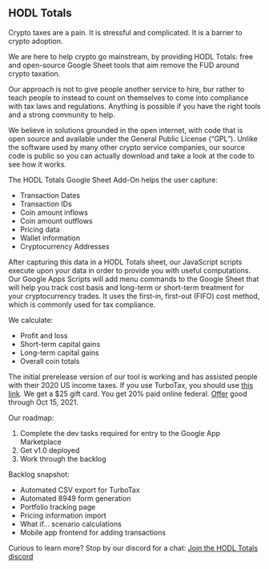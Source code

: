 ## HODL Totals

Crypto taxes are a pain. It is stressful and complicated. It is a barrier to crypto adoption.

We are here to help crypto go mainstream, by providing HODL Totals: free and open-source Google Sheet tools that aim remove the FUD around crypto taxation.

Our approach is not to give people another service to hire, bur rather to teach people to instead to count on themselves to come into compliance with tax laws and regulations. Anything is possible if you have the right tools and a strong community to help.

We believe in solutions grounded in the open internet, with code that is open source and available under the General Public License (“GPL”). Unlike the software used by many other crypto service companies, our source code is public so you can actually download and take a look at the code to see how it works.

The HODL Totals Google Sheet Add-On helps the user capture:
- Transaction Dates
- Transaction IDs
- Coin amount inflows
- Coin amount outflows
- Pricing data
- Wallet information
- Cryptocurrency Addresses

After capturing this data in a HODL Totals sheet, our JavaScript scripts execute upon your data in order to provide you with useful computations. Our Google Apps Scripts will add menu commands to the Google Sheet that will help you track cost basis and long-term or short-term treatment for your cryptocurrency trades. It uses the first-in, first-out (FIFO) cost method, which is commonly used for tax compliance. 

We calculate:
- Profit and loss
- Short-term capital gains
- Long-term capital gains
- Overall coin totals

The initial prerelease version of our tool is working and has assisted people with their 2020 US income taxes.
If you use TurboTax, you should use [this link](Https://turbo.tax/x3sdq3xh).
We get a $25 gift card. You get 20% paid online federal. [Offer](https://turbotax.intuit.com/referral/terms) good through Oct 15, 2021.

Our roadmap:

1. Complete the dev tasks required for entry to the Google App Marketplace
2. Get v1.0 deployed 
3. Work through the backlog

Backlog snapshot:
  - Automated CSV export for TurboTax
  -	Automated 8949 form generation
  -	Portfolio tracking page
  -	Pricing information import
  -	What if… scenario calculations
  -	Mobile app frontend for adding transactions

Curious to learn more? 
Stop by our discord for a chat: [Join the HODL Totals discord](https://discord.com/invite/TWuA9DzZth)
